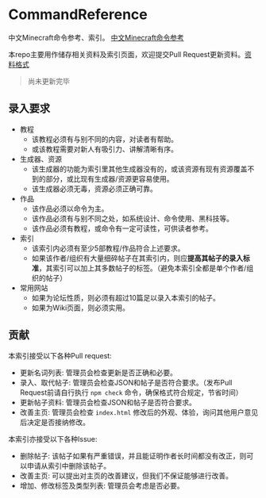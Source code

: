 # CommandReference
中文Minecraft命令参考、索引。 [中文Minecraft命令参考](https://commandtutorials.neocities.org)

本repo主要用作储存相关资料及索引页面，欢迎提交Pull Request更新资料。[资料格式](/format.md)

> 尚未更新完毕

## 录入要求
* 教程
    * 该教程必须有与别不同的内容，对读者有帮助。
    * 或该教程需要对新人有吸引力、讲解清晰有序。
* 生成器、资源
    * 该生成器的功能为索引里其他生成器没有的，或该资源有现有资源覆盖不到的部分，或比现有生成器/资源更容易使用。
    * 该生成器必须无毒，资源必须正确可靠。
* 作品
    * 该作品必须以命令为主。
    * 该作品必须有与别不同之处，如系统设计、命令使用、黑科技等。
    * 该作品必须有教程，或命令有一定可读性，可供读者参考。
* 索引
    * 该索引内必须有至少5部教程/作品符合上述要求。
    * 如果该作者/组织有大量细碎帖子在其索引内，则应**提高其帖子的录入标准**，其索引可以加上其多数帖子的标签。（避免本索引全都是单个作者/组织的帖子）
* 常用网站
    * 如果为论坛性质，则必须有超过10篇足以录入本索引的帖子。
    * 如果为Wiki页面，则必须实用。

## 贡献
本索引接受以下各种Pull request:

* 更新名词列表: 管理员会检查更新是否正确和必要。
* 录入、取代帖子: 管理员会检查JSON和帖子是否符合要求。（发布Pull Request前请自行执行 `npm check` 命令，确保格式符合规定，节省时间）
* 更新帖子资料: 管理员会检查JSON和帖子是否符合要求。
* 改善主页: 管理员会检查 `index.html` 修改后的外观、体验，询问其他用户意见后决定是否接纳修改。

本索引亦接受以下各种Issue:

* 删除帖子: 该帖子如果有严重错误，并且能证明作者长时间都没有改正，则可以申请从索引中删除该帖子。
* 改善主页: 可以提出对主页的改善建议，但我们不保证能够进行改善。
* 增加、修改标签及类型列表: 管理员会考虑是否必要。

